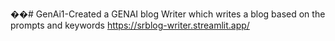 ��#   G e n A i 1 - Created a GENAI blog Writer which writes a blog based on the prompts and keywords
 
https://srblog-writer.streamlit.app/
